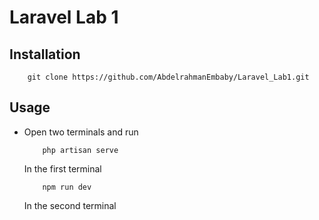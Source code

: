 # Laravel Lab 1

## Installation

```git
    git clone https://github.com/AbdelrahmanEmbaby/Laravel_Lab1.git
```

## Usage

-   Open two terminals and run

    ```
        php artisan serve
    ```
    In the first terminal

    ```
        npm run dev
    ```
    In the second terminal
